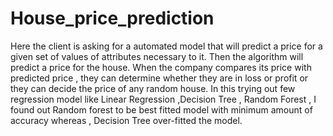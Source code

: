 # House_price_prediction

Here the client is asking for a automated model that will predict  a price for a given set of values of attributes necessary to it. Then the algorithm will predict a price for the house. When the company compares its price with predicted price , they can determine whether they are in loss or profit or they can decide the price of any random house. In this trying out few regression model like Linear Regression ,Decision Tree , Random Forest , I found out Random forest to be best fitted model with minimum amount of accuracy whereas , Decision Tree over-fitted the model.
